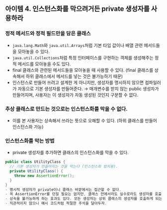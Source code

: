 ## 아이템 4. 인스턴스화를 막으려거든 private 생성자를 사용하라

### 정적 메서드와 정적 필드만을 담은 클래스
- ` java.lang.Math `와 ` java.util.Arrays `처럼 기본 타입 값이나 배열 관련 메서드들을 모아놓을 수 있다.
- ` java.util.Collections `처럼 특정 인터페이스를 구현하는 객체를 생성해주는 정적 메서드를 모아놓을 수도 있다.
- final 클래스와 관련된 메서드들을 모아놓을 때 사용할 수 있다. (final 클래스를 상속해서 하위 클래스에서 메서드를 넣는 것은 불가능하기 때문)
- 인스턴스로 만들어 쓰려고 설계한 게 아니지만, 생성자를 명시하지 않으면 컴파일러가 자동으로 기본 생성자를 만들어준다.
  &rarr; 매개변수를 받지 않는 public 생성자가 만들어지며, 사용자는 이 생성자가 자동 생성된 것인지 구분할 수 없다.

### 추상 클래스로 만드는 것으로는 인스턴스화를 막을 수 없다.
- 이를 본 사용자는 상속해서 쓰라는 뜻으로 오해할 수 있다. (하위 클래스를 만들어 인스턴스화 가능)

### 인스턴스화를 막는 방법
- private 생성자를 추가하면 클래스의 인스턴스화를 막을 수 있다.
```java
public class UtilityClass {
  // 기본 생성자가 만들어지는 것을 막는다 (인스턴스화 방지용).
  private UtilityClass() {
    throw new AssertionError();
  }
}
- 명시적 생성자가 private이니 클래스 바깥에서는 접근할 수 없다.
- 꼭 AssertionError를 던질 필요는 없지만, 클래스 안에서라도 실수로라도 생성자를 호출하지 않도록 해준다.
- 상속을 불가능하게 하는 효과도 있다. 모든 생성자는 상위 클래스의 생성자를 호출하게 되는데, 이를 private으로 선언했으니 하위 클래스가 상위 클래스의 생성자에 접근할 길이 막히게된다.
- 직관적이지 않으니 예시 코드처럼 적절한 주석을 달아두자.
